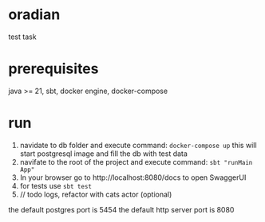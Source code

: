 # oradian
test task

# prerequisites
java >= 21, sbt, docker engine, docker-compose
# run
1. navidate to db folder and execute command:
`docker-compose up`
this will start postgresql image and fill the db with test data
2. navifate to the root of the project and execute command:
`sbt "runMain App"`
3. In your browser go to http://localhost:8080/docs to open SwaggerUI
4. for tests use `sbt test`
5. // todo logs, refactor with cats actor (optional)

the default postgres port is 5454
the default http server port is 8080
